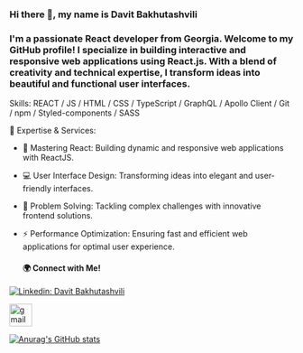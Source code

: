 ### Hi there 👋, my name is Davit Bakhutashvili

### I'm  a passionate React developer from Georgia. Welcome to my GitHub profile! I specialize in building interactive and responsive web applications using React.js. With a blend of creativity and technical expertise, I transform ideas into beautiful and functional user interfaces.


Skills:  REACT / JS / HTML / CSS / TypeScript / GraphQL / Apollo Client / Git / npm / Styled-components / SASS 


🚀 Expertise & Services:
- 🌟 Mastering React: Building dynamic and responsive web applications with ReactJS.
- 💻 User Interface Design: Transforming ideas into elegant and user-friendly interfaces.
- 🔧 Problem Solving: Tackling complex challenges with innovative frontend solutions.
- ⚡ Performance Optimization: Ensuring fast and efficient web applications for optimal user experience.

  #### 🌍 Connect with Me!

[![Linkedin: Davit Bakhutashvili](https://img.shields.io/badge/-bakhuatshvili-blue?style=flat-square&logo=Linkedin&logoColor=white&link=https://www.linkedin.com/in/davitbakhutashvili)](https://www.linkedin.com/in/davitbakhutashvili/)

[<img src='https://cdn.jsdelivr.net/npm/simple-icons@3.0.1/icons/gmail.svg' alt='gmail' height='40'>](davit.bakhutashvili1@gmail.com)  



[![Anurag's GitHub stats](https://github-readme-stats.vercel.app/api?username=DavitBakhutashvili)](https://github.com/anuraghazra/github-readme-stats)
